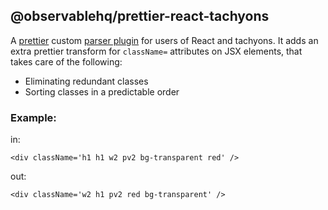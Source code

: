 ## @observablehq/prettier-react-tachyons

A [prettier](https://prettier.io/) custom [parser plugin](https://prettier.io/docs/en/api.html#custom-parser-api)
for users of React and tachyons. It adds an extra prettier transform for `className=`
attributes on JSX elements, that takes care of the following:

- Eliminating redundant classes
- Sorting classes in a predictable order

### Example:

in:

    <div className='h1 h1 w2 pv2 bg-transparent red' />

out:

    <div className='w2 h1 pv2 red bg-transparent' />
